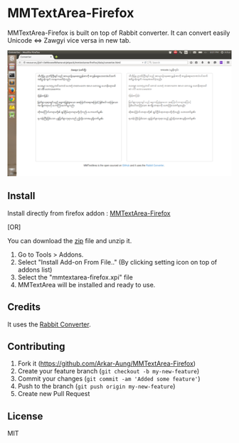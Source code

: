 # MMTextArea-Firefox

MMTextArea-Firefox is built on top of Rabbit converter. It can convert easily Unicode <=> Zawgyi
vice versa in new tab.

![Screenshot](screenshot.png)

## Install

Install directly from firefox addon : [MMTextArea-Firefox](https://addons.mozilla.org/en-US/firefox/addon/mmtextarea-firefox/)

[OR]

You can download the [zip](https://github.com/Arkar-Aung/MMTextArea-Firefox/archive/master.zip) file and unzip it.

1. Go to Tools > Addons.
2. Select "Install Add-on From File.." (By clicking setting icon on top of addons list)
3. Select the "mmtextarea-firefox.xpi" file
4. MMTextArea will be installed and ready to use.

## Credits

It uses the [Rabbit Converter](https://github.com/Rabbit-Converter/Rabbit).

## Contributing

1. Fork it (https://github.com/Arkar-Aung/MMTextArea-Firefox)
2. Create your feature branch (`git checkout -b my-new-feature`)
3. Commit your changes (`git commit -am 'Added some feature'`)
4. Push to the branch (`git push origin my-new-feature`)
5. Create new Pull Request

## License

MIT
